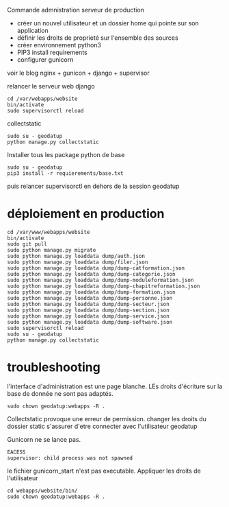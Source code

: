 Commande admnistration serveur de production


- créer un nouvel utilisateur et un dossier home qui pointe sur son application
- définir les droits de proprieté sur l'ensemble des sources
- créer environnement python3
- PIP3 install requirements
- configurer gunicorn 

voir le blog nginx + gunicon + django + supervisor


relancer le serveur web django 

~~~
cd /var/webapps/website
bin/activate
sudo supervisorctl reload
~~~

collectstatic

~~~
sudo su - geodatup
python manage.py collectstatic
~~~

Installer tous les package python de base 

~~~
sudo su - geodatup
pip3 install -r requierements/base.txt
~~~
puis relancer supervisorctl en dehors de la session geodatup

# déploiement en production 


~~~
cd /var/www/webapps/website
bin/activate
sudo git pull
sudo python manage.py migrate
sudo python manage.py loaddata dump/auth.json
sudo python manage.py loaddata dump/filer.json 
sudo python manage.py loaddata dump/dump-catformation.json
sudo python manage.py loaddata dump/dump-categorie.json
sudo python manage.py loaddata dump/dump-moduleformation.json
sudo python manage.py loaddata dump/dump-chapitreformation.json
sudo python manage.py loaddata dump/dump-formation.json
sudo python manage.py loaddata dump/dump-personne.json
sudo python manage.py loaddata dump/dump-secteur.json
sudo python manage.py loaddata dump/dump-section.json
sudo python manage.py loaddata dump/dump-service.json 
sudo python manage.py loaddata dump/dump-software.json 
sudo supervisorctl reload
sudo su - geodatup
python manage.py collectstatic

~~~



# troubleshooting

l'interface d'administration est une page blanche. LEs droits d'écriture sur la base de donnée ne sont pas adaptés.

~~~
sudo chown geodatup:webapps -R .
~~~

Collectstatic provoque une erreur de permission. changer les droits du dossier static
s'assurer d'etre connecter avec l'utilisateur geodatup


Gunicorn ne se lance pas. 

~~~
EACESS
supervisor: child process was not spawned
~~~

le fichier gunicorn_start n'est pas executable. Appliquer les droits de l'utilisateur

~~~
cd webapps/website/bin/
sudo chown geodatup:webapps -R .
~~~
